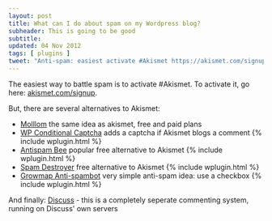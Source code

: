 ```yaml
---
layout: post
title: What can I do about spam on my Wordpress blog?
subheader: This is going to be good
subtitle: 
updated: 04 Nov 2012
tags: [ plugins ]
tweet: "Anti-spam: easiest activate #Akismet https://akismet.com/signup/ Alternatives: https://wordpress.org/extend/plugins/antispam-bee/ or https://wordpress.org/extend/plugins/growmap-anti-spambot-plugin/"
---
```


The easiest way to battle spam is to activate #Akismet. To activate it, go here: [akismet.com/signup][aki]. 

But, there are several alternatives to Akismet:

- [Molllom][mol] the same idea as akismet, free and paid plans
- [WP Conditional Captcha][cap] adds a captcha if Akismet blogs a comment {% include wplugin.html %}
- [Antispam Bee][bee] popular free alternative to Akismet  {% include wplugin.html %}
- [Spam Destroyer][des] free alternative to Akismet  {% include wplugin.html %}
- [Growmap Anti-spambot][gro] very simple anti-spam idea: use a checkbox  {% include wplugin.html %}

And finally: [Discuss][dis] - this is a completely seperate commenting system, running on Discuss' own servers

[aki]: https://akismet.com/signup/
[dis]: http://disqus.com/
[mol]: https://mollom.com/
[cap]: https://wordpress.org/extend/plugins/wp-conditional-captcha/
[bee]: https://wordpress.org/extend/plugins/antispam-bee/
[des]: https://wordpress.org/extend/plugins/spam-destroyer/
[gro]: https://wordpress.org/extend/plugins/growmap-anti-spambot-plugin/

